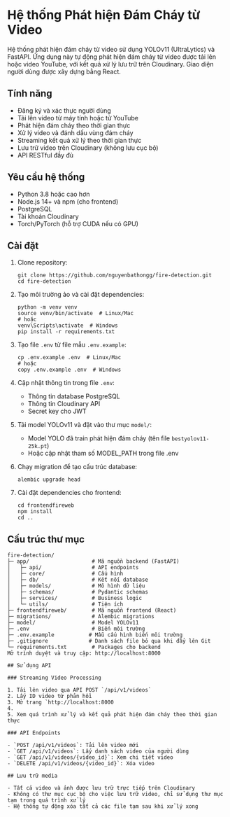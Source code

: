 # Hệ thống Phát hiện Đám Cháy từ Video

Hệ thống phát hiện đám cháy từ video sử dụng YOLOv11 (UltraLytics) và FastAPI. Ứng dụng này tự động phát hiện đám cháy từ video được tải lên hoặc video YouTube, với kết quả xử lý lưu trữ trên Cloudinary. Giao diện người dùng được xây dựng bằng React.

## Tính năng

- Đăng ký và xác thực người dùng
- Tải lên video từ máy tính hoặc từ YouTube
- Phát hiện đám cháy theo thời gian thực
- Xử lý video và đánh dấu vùng đám cháy
- Streaming kết quả xử lý theo thời gian thực 
- Lưu trữ video trên Cloudinary (không lưu cục bộ)
- API RESTful đầy đủ

## Yêu cầu hệ thống

- Python 3.8 hoặc cao hơn
- Node.js 14+ và npm (cho frontend)
- PostgreSQL
- Tài khoản Cloudinary
- Torch/PyTorch (hỗ trợ CUDA nếu có GPU)

## Cài đặt

1. Clone repository:
   ```
   git clone https://github.com/nguyenbathongg/fire-detection.git
   cd fire-detection
   ```

2. Tạo môi trường ảo và cài đặt dependencies:
   ```
   python -m venv venv
   source venv/bin/activate  # Linux/Mac
   # hoặc
   venv\Scripts\activate  # Windows
   pip install -r requirements.txt
   ```

3. Tạo file `.env` từ file mẫu `.env.example`:
   ```
   cp .env.example .env  # Linux/Mac
   # hoặc
   copy .env.example .env  # Windows
   ```

4. Cập nhật thông tin trong file `.env`:
   - Thông tin database PostgreSQL
   - Thông tin Cloudinary API
   - Secret key cho JWT

5. Tải model YOLOv11 và đặt vào thư mục `model/`: 
   - Model YOLO đã train phát hiện đám cháy (tên file `bestyolov11-25k.pt`)
   - Hoặc cập nhật tham số MODEL_PATH trong file .env

6. Chạy migration để tạo cấu trúc database:
   ```
   alembic upgrade head
   ```

7. Cài đặt dependencies cho frontend:
   ```
   cd frontendfireweb
   npm install
   cd ..
   ```

## Cấu trúc thư mục

```
fire-detection/
├─ app/                    # Mã nguồn backend (FastAPI)
│   ├─ api/                # API endpoints 
│   ├─ core/               # Cấu hình
│   ├─ db/                 # Kết nối database
│   ├─ models/             # Mô hình dữ liệu
│   ├─ schemas/            # Pydantic schemas
│   ├─ services/           # Business logic
│   └─ utils/              # Tiện ích
├─ frontendfireweb/        # Mã nguồn frontend (React)
├─ migrations/             # Alembic migrations
├─ model/                  # Model YOLOv11
├─ .env                    # Biến môi trường
├─ .env.example           # Mẫu cấu hình biến môi trường
├─ .gitignore             # Danh sách file bỏ qua khi đẩy lên Git
└─ requirements.txt        # Packages cho backend
Mở trình duyệt và truy cập: http://localhost:8000

## Sử dụng API

### Streaming Video Processing

1. Tải lên video qua API POST `/api/v1/videos`
2. Lấy ID video từ phản hồi
3. Mở trang `http://localhost:8000
4. 
5. Xem quá trình xử lý và kết quả phát hiện đám cháy theo thời gian thực

### API Endpoints

- `POST /api/v1/videos`: Tải lên video mới
- `GET /api/v1/videos`: Lấy danh sách video của người dùng
- `GET /api/v1/videos/{video_id}`: Xem chi tiết video
- `DELETE /api/v1/videos/{video_id}`: Xóa video

## Lưu trữ media

- Tất cả video và ảnh được lưu trữ trực tiếp trên Cloudinary
- Không có thư mục cục bộ cho việc lưu trữ video, chỉ sử dụng thư mục tạm trong quá trình xử lý
- Hệ thống tự động xóa tất cả các file tạm sau khi xử lý xong 
